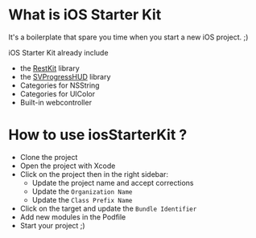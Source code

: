 What is iOS Starter Kit
==============

It's a boilerplate that spare you time when you start a new iOS project. ;)

iOS Starter Kit already include

- the [RestKit][rk] library
- the [SVProgressHUD][svp] library
- Categories for NSString
- Categories for UIColor
- Built-in webcontroller


[rk]: https://github.com/RestKit/RestKit
[svp]: https://github.com/samvermette/SVProgressHUD

How to use iosStarterKit ?
==============

- Clone the project
- Open the project with Xcode
- Click on the project then in the right sidebar:
  - Update the project name and accept corrections
  - Update the ``Organization Name``
  - Update the ``Class Prefix Name``
- Click on the target and update the ``Bundle Identifier``
- Add new modules in the Podfile
- Start your project ;)